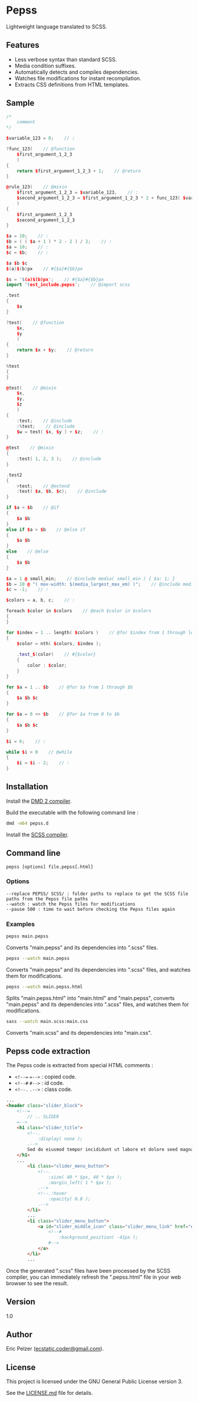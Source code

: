 # Pepss

Lightweight language translated to SCSS.

## Features

* Less verbose syntax than standard SCSS.
* Media condition suffixes.
* Automatically detects and compiles dependencies.
* Watches file modifications for instant recompilation.
* Extracts CSS definitions from HTML templates.

## Sample

```cpp
/*
    comment
*/

$variable_123 = 0;    // :

?func_123(    // @function
    $first_argument_1_2_3 
    )
{
    return $first_argument_1_2_3 + 1;    // @return
}

@rule_123(    // @mixin
    $first_argument_1_2_3 = $variable_123,    // :
    $second_argument_1_2_3 = $first_argument_1_2_3 * 2 + func_123( $variable_123 )    // :
    )
{
    $first_argument_1_2_3
    $second_argument_1_2_3
}

$a = 10;    // :
$b = ( ( $a + 1 ) * 2 - 2 ) / 2;    // :
$a = 10;    // :
$c = $b;    // :

$a $b $c
$(a)$(b)px    // #{$a}#{$b}px

$s = '$(a)$(b)px';    // #{$a}#{$b}px
import 'test_include.pepss';    // @import scss

.test
{
    $a
}

?test(    // @function
    $x, 
    $y 
    )
{
    return $x + $y;    // @return
}

%test
{
}

@test(    // @mixin
    $x, 
    $y, 
    $z 
    )
{
    :test;    // @include
    :%test;    // @include
    $w = test( $x, $y ) + $z;    // :
}

@test    // @mixin
{
    :test( 1, 2, 3 );    // @include
}

.test2
{
    >test;    // @extend
    :test( $a, $b, $c);    // @include
}

if $a < $b    // @if
{
    $a $b
}
else if $a > $b    // @else if
{
    $a $b
}
else    // @else
{
    $a $b
}

$a = 1 @ small_min;    // @include media( small_min ) { $a: 1; }
$b = 10 @ "( max-width: $(media_largest_max_em) )";    // @include media( "( max-width: #{$media_largest_max_em} )" )
$c = -1;    // :

$colors = a, b, c;    // :

foreach $color in $colors    // @each $color in $colors
{
}

for $index = 1 .. length( $colors )    // @for $index from 1 through length( $colors )
{
    $color = nth( $colors, $index );
    
    .test_$(color)    // #{$color}
    {
        color : $color;
    }
}

for $a = 1 .. $b    // @for $a from 1 through $b
{
    $a $b $c
}

for $a = 0 >> $b    // @for $a from 0 to $b
{
    $a $b $c
}

$i = 6;    // :

while $i > 0    // @while
{
    $i = $i - 2;    // :
}
```

## Installation

Install the [DMD 2 compiler](https://dlang.org/download.html).

Build the executable with the following command line :

```bash
dmd -m64 pepss.d
```

Install the [SCSS compiler](http://sass-lang.com/install).

## Command line

``` 
pepss [options] file.pepss[.html]
``` 

### Options

``` 
--replace PEPSS/ SCSS/ : folder paths to replace to get the SCSS file paths from the Pepss file paths
--watch : watch the Pepss files for modifications
--pause 500 : time to wait before checking the Pepss files again
``` 

### Examples

```bash
pepss main.pepss 
```

Converts "main.pepss" and its dependencies into ".scss" files.

```bash
pepss --watch main.pepss 
```

Converts "main.pepss" and its dependencies into ".scss" files, and watches them for modifications.

```bash
pepss --watch main.pepss.html
```

Splits "main.pepss.html" into "main.html" and "main.pepss", converts "main.pepss" and its dependencies into ".scss" files, and watches them for modifications.

```bash
sass --watch main.scss:main.css
```

Converts "main.scss" and its dependencies into "main.css".

## Pepss code extraction

The Pepss code is extracted from special HTML comments :

* `<!--=` `=-->` : copied code. 
* `<!--#` `#-->` : id code.
* `<!--.` `.-->` : class code.

```html
...
<header class="slider_block">
    <!--=
        // .. SLIDER
    =-->
    <h1 class="slider_title">
        <!--.
            :display( none );
        .-->
        Sed do eiusmod tempor incididunt ut labore et dolore seed magna aliqua.
    </h1>
    ...
        <li class="slider_menu_button">
            <!--.
                :size( 40 * $px, 40 * $px );
                :margin_left( 1 * $px );
            .-->
            <!--.:hover
                :opacity( 0.8 );
            .-->
        </li>
        ...
        <li class="slider_menu_button">
            <a id="slider_middle_icon" class="slider_menu_link" href="#">
                <!--#
                    :background_position( -41px );
                #-->
            </a>
        </li>
        ...
```

Once the generated ".scss" files have been processed by the SCSS compiler, you can immediately refresh the ".pepss.html" file in your web browser to see the result.

## Version

1.0

## Author

Eric Pelzer (ecstatic.coder@gmail.com).

## License

This project is licensed under the GNU General Public License version 3.

See the [LICENSE.md](LICENSE.md) file for details.
